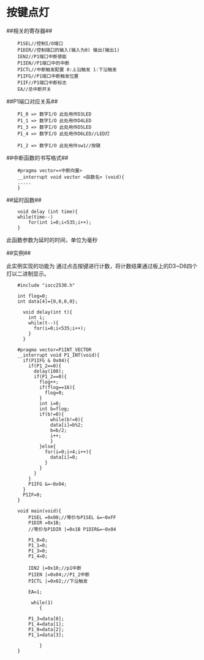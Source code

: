 # 按键点灯 #

##相关的寄存器##

		P1SEL//控制I/O端口
		P1DIR//控制端口的输入(输入为0) 输出(输出1)
		IEN2//P1端口中断使能
		P1IEN//P1端口中的中断
		PICTL//中断触发配置 0:上沿触发 1:下沿触发
		P1IFG//P1端口中断触发位置
		P1IF//P1端口中断标志
		EA//总中断开关

##P1端口对应关系##

		P1_0 => 数字I/O 此处用作D3LED
		P1_1 => 数字I/O 此处用作D4LED
		P1_3 => 数字I/O 此处用作D5LED
		P1_4 => 数字I/O 此处用作D6LED//LED灯

		P1_2 => 数字I/O 此处用作sw1//按键

##中断函数的书写格式##

		#pragma vector=<中断向量>
		__interrupt void vector <函数名> (void){
		.....
		}

##延时函数##

		void delay (int time){
		while(time--)
			for(int i=0;i<535;i++);
		}
此函数参数为延时的时间，单位为毫秒

##实例##

此实例实现的功能为 通过点击按键进行计数，将计数结果通过板上的D3~D6四个灯以二进制显示。

		#include "iocc2530.h"
		
		int flog=0;
		int data[4]={0,0,0,0};
		  
		  void delay(int t){
		    int i;
		    while(t--){
		      for(i=0;i<535;i++);
		    }
		  }
		
		#pragma vector=P1INT_VECTOR
		__interrupt void P1_INT(void){
		  if(P1IFG & 0x04){
		    if(P1_2==0){
		      delay(100);
		      if(P1_2==0){
		        flog++;
		        if(flog==16){
		          flog=0;
		        }
		        int i=0;
		        int b=flog;
		        if(b!=0){
			        while(b!=0){
			        data[i]=b%2;
			        b=b/2;
			        i++;
			        }
		        }else{
		          for(i=0;i<4;i++){
		            data[i]=0;
		          }
		        }
		      }
		    }
		    P1IFG &=~0x04;
		  }
		  P1IF=0;
		}
		
		void main(void){
			P1SEL =0x00;//等价与P1SEL &=~0xFF
			P1DIR =0x1B;
			//等价与P1DIR |=0x1B P1DIR&=~0x04

			P1_0=0;
			P1_1=0;
			P1_3=0;
			P1_4=0;
			
			IEN2 |=0x10;//p1中断
			P1IEN |=0x04;//P1_2中断
			PICTL |=0x02;//下沿触发
			
			EA=1;
			
			 while(1)
			    {
			  
			P1_3=data[0];
			P1_4=data[1];
			P1_0=data[2];
			P1_1=data[3];
			  
			    }
		}
